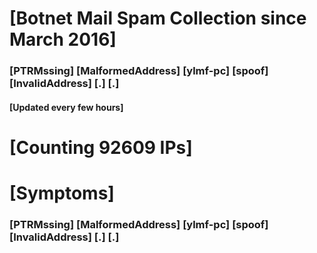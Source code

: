 # [Botnet Mail Spam Collection since March 2016]
### [PTRMssing] [MalformedAddress] [ylmf-pc] [spoof] [InvalidAddress] [.] [.]
#### [Updated every few hours]

# [Counting 92609 IPs]

# [Symptoms] 
###   [PTRMssing] [MalformedAddress] [ylmf-pc] [spoof] [InvalidAddress] [.] [.]
